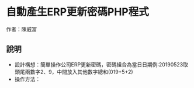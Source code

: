 <h1>自動產生ERP更新密碼PHP程式</h1>
<p>作者：陳威富</p>
<h2>說明</h2>
<ul>
<li>設計構想：簡單操作公司ERP更新密碼，密碼組合為當日日期例:20190523取頭尾兩數字2、9，中間放入其他數字總和(019+5+2)</li>
<li>操作方法：</li>
</ul>
